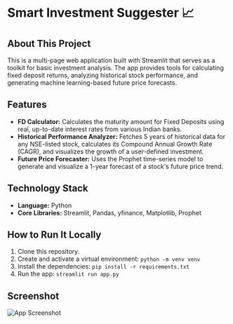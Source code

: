 # Smart Investment Suggester 📈

## About This Project

This is a multi-page web application built with Streamlit that serves as a toolkit for basic investment analysis. The app provides tools for calculating fixed deposit returns, analyzing historical stock performance, and generating machine learning-based future price forecasts.

## Features

- **FD Calculator:** Calculates the maturity amount for Fixed Deposits using real, up-to-date interest rates from various Indian banks.
- **Historical Performance Analyzer:** Fetches 5 years of historical data for any NSE-listed stock, calculates its Compound Annual Growth Rate (CAGR), and visualizes the growth of a user-defined investment.
- **Future Price Forecaster:** Uses the Prophet time-series model to generate and visualize a 1-year forecast of a stock's future price trend.

## Technology Stack

- **Language:** Python
- **Core Libraries:** Streamlit, Pandas, yfinance, Matplotlib, Prophet

## How to Run It Locally

1.  Clone this repository.
2.  Create and activate a virtual environment: `python -m venv venv`
3.  Install the dependencies: `pip install -r requirements.txt`
4.  Run the app: `streamlit run app.py`

## Screenshot

![App Screenshot](image_f0ca87.png)
